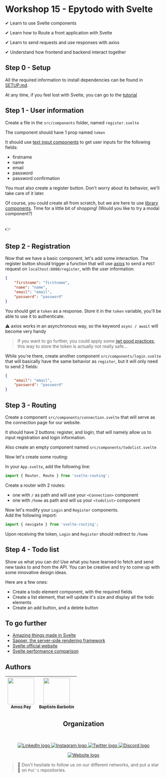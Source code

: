 # Workshop 15 - Epytodo with Svelte

✔ Learn to use Svelte components

✔ Learn how to Route a front application with Svelte

✔ Learn to send requests and use responses with axios

✔ Understand how frontend and backend interact together

## Step 0 - Setup

All the required information to install dependencies can be found in [SETUP.md](./SETUP.md).

At any time, if you feel lost with Svelte, you can go to the [tutorial](https://svelte.dev/tutorial)

## Step 1 - User information

Create a file in the `src/components` folder, named `register.svelte`

The component should have 1 prop named `token`

It should use [text input components](https://svelte.dev/tutorial/text-inputs) to get user inputs for the following fields:
- firstname
- name
- email
- password
- password confirmation

You must also create a register button. Don't worry about its behavior, we'll take care of it later.

Of course, you could create all from scratch, but we are here to use [library components](https://madewithsvelte.com/ui-library). Time for a little bit of shopping! (Would you like to try a modal component?)<br>

<br>
👉 <https://madewithsvelte.com/ui-library>
<br/>


## Step 2 - Registration

Now that we have a basic component, let's add some interaction.
The register button should trigger a function that will use [axios](https://www.npmjs.com/package/axios) to send a `POST` request on `localhost:8080/register`, with the user information:<br/>

```json
{
    "firstname": "firstname",
    "name": "name",
    "email": "email",
    "password": "password"
}
```

You should get a `token` as a response. Store it in the `token` variable, you'll be able to use it to authenticate.

⚠️ axios works in an asynchronous way, so the keyword `async / await` will become very handy


> If you want to go further, you could apply some [jwt good practices](https://blog.logrocket.com/jwt-authentication-best-practices/), this way to store the token is actually not really safe...

While you're there, create another component `src/components/login.svelte` that will basically have the same behavior as `register`, but it will only need to send 2 fields:
```json
{
    "email": "email",
    "password": "password"
}
```

## Step 3 - Routing

Create a component `src/components/connection.svelte` that will serve as the connection page for our website.

It should have 2 buttons: register, and login, that will namely allow us to input registration and login information.<br/>

Also create an empty component named `src/components/todolist.svelte`

Now let's create some routing:

In your `App.svelte`, add the following line:<br/>
```js
import { Router, Route } from 'svelte-routing';
```
Create a router with 2 routes:<br/>
- one with `/` as path and will use your `<Connection>` component
- one with `/home` as path and will us your `<todolist>` component


Now let's modify your `Login` and `Register` components.<br>
Add the following import:
```js
import { navigate } from 'svelte-routing';
```
Upon receiving the token, `Login` and `Register` should redirect to `/home`

## Step 4 - Todo list

Show us what you can do! Use what you have learned to fetch and send new tasks to and from the API. You can be creative and try to come up with some innovative design ideas.

Here are a few ones:

- Create a todo element component, with the required fields
- Create a list element, that will update it's size and display all the todo elements
- Create an add button, and a delete button

## To go further

- [Amazing things made in Svelte](https://madewithsvelte.com/)
- [Sapper, the server-side rendering framework](https://sapper.svelte.dev/)
- [Svelte official website](https://svelte.dev/)
- [Svelte performance comparison](https://blog.logrocket.com/should-you-use-svelte-in-production/)

## Authors

| [<img src="https://github.com/amozpay.png?size=85" width=85><br><sub>Amoz Pay</sub>](https://github.com/amozpay) | [<img src="https://github.com/barbo69.png?size=85" width=85><br><sub>Baptiste Barbotin</sub>](https://github.com/barbo69)
| :---: | :---: |
<h2 align=center>
Organization
</h2>
<br/>
<p align='center'>
    <a href="https://www.linkedin.com/company/pocinnovation/mycompany/">
        <img src="https://img.shields.io/badge/LinkedIn-0077B5?style=for-the-badge&logo=linkedin&logoColor=white" alt="LinkedIn logo">
    </a>
    <a href="https://www.instagram.com/pocinnovation/">
        <img src="https://img.shields.io/badge/Instagram-E4405F?style=for-the-badge&logo=instagram&logoColor=white" alt="Instagram logo"
>
    </a>
    <a href="https://twitter.com/PoCInnovation">
        <img src="https://img.shields.io/badge/Twitter-1DA1F2?style=for-the-badge&logo=twitter&logoColor=white" alt="Twitter logo">
    </a>
    <a href="https://discord.com/invite/Yqq2ADGDS7">
        <img src="https://img.shields.io/badge/Discord-7289DA?style=for-the-badge&logo=discord&logoColor=white" alt="Discord logo">
    </a>
</p>
<p align=center>
    <a href="https://www.poc-innovation.fr/">
        <img src="https://img.shields.io/badge/WebSite-1a2b6d?style=for-the-badge&logo=GitHub Sponsors&logoColor=white" alt="Website logo">
    </a>
</p>

> 🚀 Don't hesitate to follow us on our different networks, and put a star 🌟 on `PoC's` repositories.

